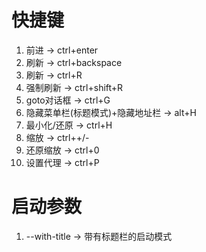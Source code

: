 
# 快捷键

1. 前进 -> ctrl+enter
2. 刷新 -> ctrl+backspace
3. 刷新 -> ctrl+R
4. 强制刷新 -> ctrl+shift+R
5. goto对话框 -> ctrl+G
6. 隐藏菜单栏(标题模式)+隐藏地址栏 -> alt+H
7. 最小化/还原 -> ctrl+H
8. 缩放 -> ctrl++/-
9. 还原缩放 -> ctrl+0
10. 设置代理 -> ctrl+P

# 启动参数

1. --with-title -> 带有标题栏的启动模式
